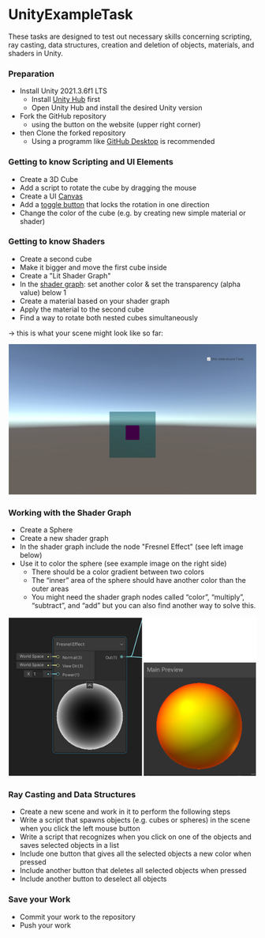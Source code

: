 # UnityExampleTask

These tasks are designed to test out necessary skills concerning scripting, ray casting, data structures, creation and deletion of objects, materials, and shaders in Unity.

### Preparation
* Install Unity 2021.3.6f1 LTS
   * Install [Unity Hub](https://unity3d.com/get-unity/download) first
   * Open Unity Hub and install the desired Unity version 
* Fork the GitHub repository
   * using the button on the website (upper right corner)
* then Clone the forked repository
   * Using a programm like [GitHub Desktop](https://desktop.github.com/) is recommended

### Getting to know Scripting and UI Elements
* Create a 3D Cube
* Add a script to rotate the cube by dragging the mouse
* Create a UI [Canvas](https://docs.unity3d.com/2018.3/Documentation/Manual/class-Canvas.html)
* Add a [toggle button](https://docs.unity3d.com/2018.3/Documentation/Manual/script-Toggle.html) that locks the rotation in one direction
* Change the color of the cube (e.g. by creating new simple material or shader)

### Getting to know Shaders
* Create a second cube
* Make it bigger and move the first cube inside
* Create a "Lit Shader Graph"
* In the [shader graph](https://docs.unity3d.com/Packages/com.unity.shadergraph@12.1/manual/index.html): set another color & set the transparency (alpha value) below 1
* Create a material based on your shader graph
* Apply the material to the second cube
* Find a way to rotate both nested cubes simultaneously

→  this is what your scene might look like so far:

![capture1](https://github.com/SarahMit/UnityExampleTask/blob/main/instruction/capture1.PNG)


### Working with the Shader Graph
* Create a Sphere
* Create a new shader graph
* In the shader graph include the node "Fresnel Effect" (see left image below)
* Use it to color the sphere (see example image on the right side)
     * There should be a color gradient between two colors
     * The “inner” area of the sphere should have another color than the outer areas
     * You might need the shader graph nodes called “color”, “multiply”, “subtract”, and “add” but you can also find another way to solve this.
     
![capture2](https://github.com/SarahMit/UnityExampleTask/blob/main/instruction/capture2.PNG)
     
### Ray Casting and Data Structures
* Create a new scene and work in it to perform the following steps
* Write a script that spawns objects (e.g. cubes or spheres) in the scene when you click the left mouse button
* Write a script that recognizes when you click on one of the objects and saves selected objects in a list
* Include one button that gives all the selected objects a new color when pressed
* Include another button that deletes all selected objects when pressed
* Include another button to deselect all objects

### Save your Work
* Commit your work to the repository
* Push your work

